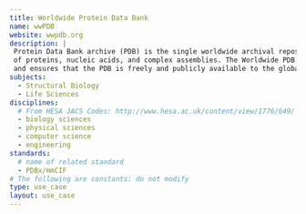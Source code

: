 ```yaml
---
title: Worldwide Protein Data Bank
name: wwPDB
website: wwpdb.org
description: |
 Protein Data Bank archive (PDB) is the single worldwide archival repository of information about the 3D structures 
 of proteins, nucleic acids, and complex assemblies. The Worldwide PDB (wwPDB) organization manages the PDB archive 
 and ensures that the PDB is freely and publicly available to the global community. 
subjects:
  - Structural Biology
  - Life Sciences
disciplines:
  # From HESA JACS Codes: http://www.hesa.ac.uk/content/view/1776/649/
  - biology sciences
  - physical sciences
  - computer science
  - engineering
standards:
  # name of related standard
  - PDBx/mmCIF
# The following are constants: do not modify
type: use_case
layout: use_case
---
```

